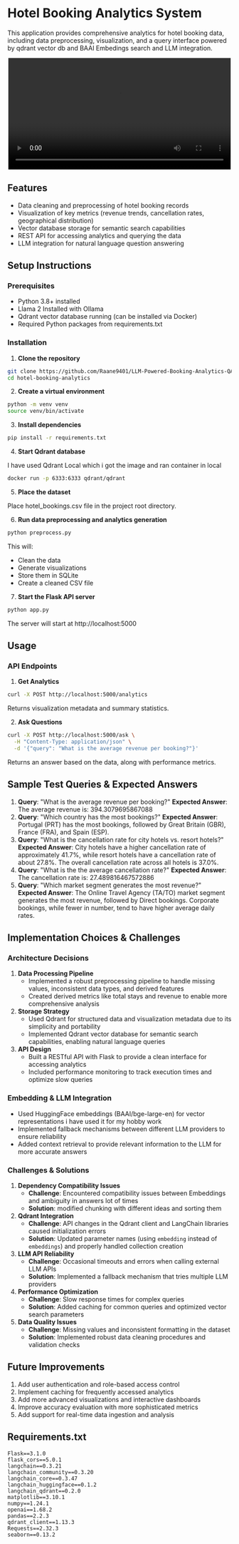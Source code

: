 # Hotel Booking Analytics System

This application provides comprehensive analytics for hotel booking data, including data preprocessing, visualization, and a query interface powered by qdrant vector db and BAAI Embedings search and LLM integration.


<p align="center">
  <video src="/DemoVideo.gif" width="500px"></video>
</p>

  

## Features

- Data cleaning and preprocessing of hotel booking records
- Visualization of key metrics (revenue trends, cancellation rates, geographical distribution)
- Vector database storage for semantic search capabilities
- REST API for accessing analytics and querying the data
- LLM integration for natural language question answering


## Setup Instructions

### Prerequisites

- Python 3.8+ installed
- Llama 2 Installed with Ollama
- Qdrant vector database running (can be installed via Docker)
- Required Python packages from requirements.txt



### Installation

1. **Clone the repository**
```bash
git clone https://github.com/Raane9401/LLM-Powered-Booking-Analytics-QA-System.git
cd hotel-booking-analytics
```

2. **Create a virtual environment**
```bash
python -m venv venv
source venv/bin/activate  
```

3. **Install dependencies**
```bash
pip install -r requirements.txt
```

4. **Start Qdrant database**

I have used Qdrant Local which i got the image and ran container in local

```bash
docker run -p 6333:6333 qdrant/qdrant
```

5. **Place the dataset**

Place  hotel_bookings.csv file in the project root directory.

6. **Run data preprocessing and analytics generation**
```bash
python preprocess.py
```

This will:

- Clean the data
- Generate visualizations
- Store them in SQLite
- Create a cleaned CSV file

7. **Start the Flask API server**
```bash
python app.py
```

The server will start at http://localhost:5000

## Usage

### API Endpoints

1. **Get Analytics**
```bash
curl -X POST http://localhost:5000/analytics
```

Returns visualization metadata and summary statistics.

2. **Ask Questions**
```bash
curl -X POST http://localhost:5000/ask \
  -H "Content-Type: application/json" \
  -d '{"query": "What is the average revenue per booking?"}'
```

Returns an answer based on the data, along with performance metrics.

## Sample Test Queries \& Expected Answers

1. **Query**: "What is the average revenue per booking?"
**Expected Answer**: The average revenue is: 394.3079695867088
2. **Query**: "Which country has the most bookings?"
**Expected Answer**: Portugal (PRT) has the most bookings, followed by Great Britain (GBR), France (FRA), and Spain (ESP).
3. **Query**: "What is the cancellation rate for city hotels vs. resort hotels?"
**Expected Answer**: City hotels have a higher cancellation rate of approximately 41.7%, while resort hotels have a cancellation rate of about 27.8%. The overall cancellation rate across all hotels is 37.0%.
4. **Query**: "What is the the average cancellation rate?"
**Expected Answer**: The cancellation rate is: 27.489816467572886
5. **Query**: "Which market segment generates the most revenue?"
**Expected Answer**: The Online Travel Agency (TA/TO) market segment generates the most revenue, followed by Direct bookings. Corporate bookings, while fewer in number, tend to have higher average daily rates.

## Implementation Choices \& Challenges

### Architecture Decisions

1. **Data Processing Pipeline**
    - Implemented a robust preprocessing pipeline to handle missing values, inconsistent data types, and derived features
    - Created derived metrics like total stays and revenue to enable more comprehensive analysis
2. **Storage Strategy**
    - Used Qdrant for structured data and visualization metadata due to its simplicity and portability
    - Implemented Qdrant vector database for semantic search capabilities, enabling natural language queries
3. **API Design**
    - Built a RESTful API with Flask to provide a clean interface for accessing analytics
    - Included performance monitoring to track execution times and optimize slow queries

### Embedding \& LLM Integration

- Used HuggingFace embeddings (BAAI/bge-large-en) for vector representations i have used it for my hobby work
- Implemented fallback mechanisms between different LLM providers to ensure reliability
- Added context retrieval to provide relevant information to the LLM for more accurate answers


### Challenges \& Solutions

1. **Dependency Compatibility Issues**
    - **Challenge**: Encountered compatibility issues between Embeddings and ambiguity in answers lot of times
    - **Solution**: modified chunking with different ideas and sorting them
2. **Qdrant Integration**
    - **Challenge**: API changes in the Qdrant client and LangChain libraries caused initialization errors
    - **Solution**: Updated parameter names (using `embedding` instead of `embeddings`) and properly handled collection creation
3. **LLM API Reliability**
    - **Challenge**: Occasional timeouts and errors when calling external LLM APIs
    - **Solution**: Implemented a fallback mechanism that tries multiple LLM providers
4. **Performance Optimization**
    - **Challenge**: Slow response times for complex queries
    - **Solution**: Added caching for common queries and optimized vector search parameters
5. **Data Quality Issues**
    - **Challenge**: Missing values and inconsistent formatting in the dataset
    - **Solution**: Implemented robust data cleaning procedures and validation checks

## Future Improvements

1. Add user authentication and role-based access control
2. Implement caching for frequently accessed analytics
3. Add more advanced visualizations and interactive dashboards
4. Improve accuracy evaluation with more sophisticated metrics
5. Add support for real-time data ingestion and analysis


## Requirements.txt

```
Flask==3.1.0
flask_cors==5.0.1
langchain==0.3.21
langchain_community==0.3.20
langchain_core==0.3.47
langchain_huggingface==0.1.2
langchain_qdrant==0.2.0
matplotlib==3.10.1
numpy==1.24.1
openai==1.68.2
pandas==2.2.3
qdrant_client==1.13.3
Requests==2.32.3
seaborn==0.13.2

```

